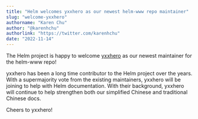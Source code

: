```yaml
---
title: "Helm welcomes yxxhero as our newest helm-www repo maintainer"
slug: "welcome-yxxhero"
authorname: "Karen Chu"
author: "@karenhchu"
authorlink: "https://twitter.com/karenhchu"
date: "2022-11-14"
---
```


The Helm project is happy to welcome [yxxhero](https://github.com/yxxhero) as our newest maintainer for the helm-www repo! 
<!--more--> yxxhero has been a long time contributor to the Helm project over the years. With a supermajority vote from the existing maintainers, yxxhero will be joining to help with Helm documentation. With their background, yxxhero will continue to help strengthen both our simplified Chinese and traditional Chinese docs.

Cheers to yxxhero! 
